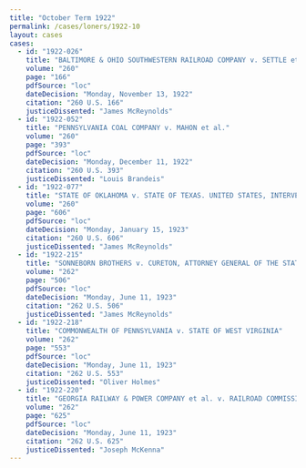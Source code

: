 ```yaml
---
title: "October Term 1922"
permalink: /cases/loners/1922-10
layout: cases
cases:
  - id: "1922-026"
    title: "BALTIMORE & OHIO SOUTHWESTERN RAILROAD COMPANY v. SETTLE et al., PARTNERS UNDER THE FIRM NAME OF W.H. SETTLE & CO."
    volume: "260"
    page: "166"
    pdfSource: "loc"
    dateDecision: "Monday, November 13, 1922"
    citation: "260 U.S. 166"
    justiceDissented: "James McReynolds"
  - id: "1922-052"
    title: "PENNSYLVANIA COAL COMPANY v. MAHON et al."
    volume: "260"
    page: "393"
    pdfSource: "loc"
    dateDecision: "Monday, December 11, 1922"
    citation: "260 U.S. 393"
    justiceDissented: "Louis Brandeis"
  - id: "1922-077"
    title: "STATE OF OKLAHOMA v. STATE OF TEXAS. UNITED STATES, INTERVENER"
    volume: "260"
    page: "606"
    pdfSource: "loc"
    dateDecision: "Monday, January 15, 1923"
    citation: "260 U.S. 606"
    justiceDissented: "James McReynolds"
  - id: "1922-215"
    title: "SONNEBORN BROTHERS v. CURETON, ATTORNEY GENERAL OF THE STATE OF TEXAS, et al."
    volume: "262"
    page: "506"
    pdfSource: "loc"
    dateDecision: "Monday, June 11, 1923"
    citation: "262 U.S. 506"
    justiceDissented: "James McReynolds"
  - id: "1922-218"
    title: "COMMONWEALTH OF PENNSYLVANIA v. STATE OF WEST VIRGINIA"
    volume: "262"
    page: "553"
    pdfSource: "loc"
    dateDecision: "Monday, June 11, 1923"
    citation: "262 U.S. 553"
    justiceDissented: "Oliver Holmes"
  - id: "1922-220"
    title: "GEORGIA RAILWAY & POWER COMPANY et al. v. RAILROAD COMMISSION OF THE STATE OF GEORGIA et al."
    volume: "262"
    page: "625"
    pdfSource: "loc"
    dateDecision: "Monday, June 11, 1923"
    citation: "262 U.S. 625"
    justiceDissented: "Joseph McKenna"
---
```

